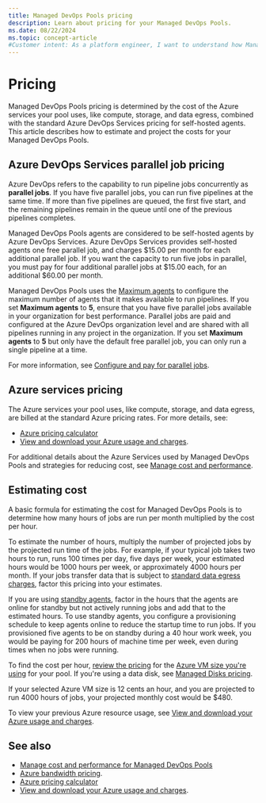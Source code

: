 ```yaml
---
title: Managed DevOps Pools pricing
description: Learn about pricing for your Managed DevOps Pools.
ms.date: 08/22/2024
ms.topic: concept-article
#Customer intent: As a platform engineer, I want to understand how Managed DevOps Pools pricing is determined so that I can estimate my projected cost.
---
```


# Pricing

Managed DevOps Pools pricing is determined by the cost of the Azure services your pool uses, like compute, storage, and data egress, combined with the standard Azure DevOps Services pricing for self-hosted agents. This article describes how to estimate and project the costs for your Managed DevOps Pools.

## Azure DevOps Services parallel job pricing

Azure DevOps refers to the capability to run pipeline jobs concurrently as **parallel jobs**. If you have five parallel jobs, you can run five pipelines at the same time. If more than five pipelines are queued, the first five start, and the remaining pipelines remain in the queue until one of the previous pipelines completes.

Managed DevOps Pools agents are considered to be self-hosted agents by Azure DevOps Services. Azure DevOps Services provides self-hosted agents one free parallel job, and charges $15.00 per month for each additional parallel job. If you want the capacity to run five jobs in parallel, you must pay for four additional parallel jobs at $15.00 each, for an additional $60.00 per month.

Managed DevOps Pools uses the [Maximum agents](./configure-pool-settings.md#maximum-agents) to configure the maximum number of agents that it makes available to run pipelines. If you set **Maximum agents** to **5**, ensure that you have five parallel jobs available in your organization for best performance. Parallel jobs are paid and configured at the Azure DevOps organization level and are shared with all pipelines running in any project in the organization. If you set **Maximum agents** to **5** but only have the default free parallel job, you can only run a single pipeline at a time.

For more information, see [Configure and pay for parallel jobs](../pipelines/licensing/concurrent-jobs.md?tabs=self-hosted).

## Azure services pricing

The Azure services your pool uses, like compute, storage, and data egress, are billed at the standard Azure pricing rates. For more details, see:

* [Azure pricing calculator](https://azure.microsoft.com/pricing/calculator/)
* [View and download your Azure usage and charges](/azure/cost-management-billing/understand/download-azure-daily-usage).

For additional details about the Azure Services used by Managed DevOps Pools and strategies for reducing cost, see [Manage cost and performance](./manage-costs.md).

## Estimating cost

A basic formula for estimating the cost for Managed DevOps Pools is to determine how many hours of jobs are run per month multiplied by the cost per hour.

To estimate the number of hours, multiply the number of projected jobs by the projected run time of the jobs. For example, if your typical job takes two hours to run, runs 100 times per day, five days per week, your estimated hours would be 1000 hours per week, or approximately 4000 hours per month. If your jobs transfer data that is subject to [standard data egress charges](https://azure.microsoft.com/pricing/details/bandwidth/), factor this pricing into your estimates.

If you are using [standby agents](./configure-scaling.md#standby-agent-mode), factor in the hours that the agents are online for standby but not actively running jobs and add that to the estimated hours. To use standby agents, you configure a provisioning schedule to keep agents online to reduce the startup time to run jobs. If you provisioned five agents to be on standby during a 40 hour work week, you would be paying for 200 hours of machine time per week, even during times when no jobs were running.

To find the cost per hour, [review the pricing](https://azure.microsoft.com/pricing/details/virtual-machines/linux/) for the [Azure VM size you're using](/azure/virtual-machines/sizes) for your pool. If you're using a data disk, see [Managed Disks pricing](https://azure.microsoft.com/pricing/details/managed-disks/).

If your selected Azure VM size is 12 cents an hour, and you are projected to run 4000 hours of jobs, your projected monthly cost would be $480.

To view your previous Azure resource usage, see [View and download your Azure usage and charges](/azure/cost-management-billing/understand/download-azure-daily-usage).

## See also

* [Manage cost and performance for Managed DevOps Pools](./manage-costs.md)
* [Azure bandwidth pricing](https://azure.microsoft.com/pricing/details/bandwidth/).
* [Azure pricing calculator](https://azure.microsoft.com/pricing/calculator/)
* [View and download your Azure usage and charges](/azure/cost-management-billing/understand/download-azure-daily-usage).

